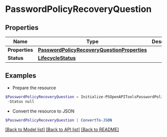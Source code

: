 # PasswordPolicyRecoveryQuestion
## Properties

Name | Type | Description | Notes
------------ | ------------- | ------------- | -------------
**Properties** | [**PasswordPolicyRecoveryQuestionProperties**](PasswordPolicyRecoveryQuestionProperties.md) |  | [optional] 
**Status** | [**LifecycleStatus**](LifecycleStatus.md) |  | [optional] 

## Examples

- Prepare the resource
```powershell
$PasswordPolicyRecoveryQuestion = Initialize-PSOpenAPIToolsPasswordPolicyRecoveryQuestion  -Properties null `
 -Status null
```

- Convert the resource to JSON
```powershell
$PasswordPolicyRecoveryQuestion | ConvertTo-JSON
```

[[Back to Model list]](../README.md#documentation-for-models) [[Back to API list]](../README.md#documentation-for-api-endpoints) [[Back to README]](../README.md)

